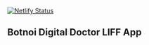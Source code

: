 [![Netlify Status](https://api.netlify.com/api/v1/badges/3082672c-a5a7-4407-ba17-185a74b5ce12/deploy-status)](https://app.netlify.com/sites/botnoi-tb/deploys) 
## Botnoi Digital Doctor LIFF App
